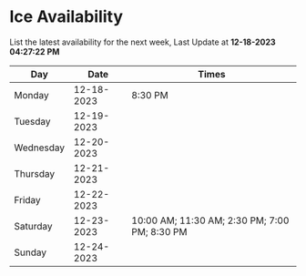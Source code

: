 # Ice Availability

List the latest availability for the next week, Last Update at **12-18-2023 04:27:22 PM**

| Day         | Date        | Times       |
| ----------- | ----------- | ----------- |
|Monday|12-18-2023|8:30 PM|
|Tuesday|12-19-2023||
|Wednesday|12-20-2023||
|Thursday|12-21-2023||
|Friday|12-22-2023||
|Saturday|12-23-2023|10:00 AM; 11:30 AM; 2:30 PM; 7:00 PM; 8:30 PM|
|Sunday|12-24-2023||
